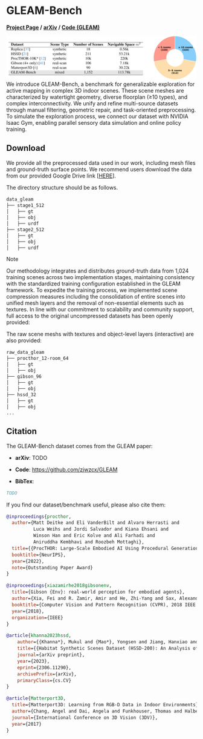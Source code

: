 # GLEAM-Bench
**[Project Page](https://xiao-chen.tech/gleam/) / [arXiv]() / [Code (GLEAM)](https://github.com/zjwzcx/GLEAM)**


<!-- ## Overview -->
![GLEAM-Bench](Fig_Bench.png "GLEAM-Bench")
We introduce GLEAM-Bench, a benchmark for generalizable exploration for active mapping in complex 3D indoor scenes.
These scene meshes are characterized by watertight geometry, diverse floorplan (≥10 types), and complex interconnectivity. We unify and refine multi-source datasets through manual filtering, geometric repair, and task-oriented preprocessing. 
To simulate the exploration process, we connect our dataset with NVIDIA Isaac Gym, enabling parallel sensory data simulation and online policy training.
<!-- , achieving 150 FPS even trained on 512 complex scenes. -->

## Download
We provide all the preprocessed data used in our work, including mesh files and ground-truth surface points. We recommend users download the data from our provided Google Drive link [[HERE](https://drive.google.com/drive/folders/1UKSSiG6x7xVq-r1yIfeW_KXhA-C3OqBO?usp=sharing)].

The directory structure should be as follows.

```
data_gleam
├── stage1_512
│   ├── gt
│   ├── obj
│   ├── urdf
├── stage2_512
│   ├── gt
│   ├── obj
│   ├── urdf
```
> [!NOTE]
> Our methodology integrates and distributes ground-truth data from 1,024 training scenes across two implementation stages, maintaining consistency with the standardized training configuration established in the GLEAM framework.
> To expedite the training process, we implemented scene compression measures including the consolidation of entire scenes into unified mesh layers and the removal of non-essential elements such as textures.
> In line with our commitment to scalability and community support, full access to the original uncompressed datasets has been openly provided:


The raw scene meshs with textures and object-level layers (interactive) are also provided:
```
raw_data_gleam
├── procthor_12-room_64
│   ├── gt
│   ├── obj
├── gibson_96
│   ├── gt
│   ├── obj
├── hssd_32
│   ├── gt
│   ├── obj
...
```


## Citation

The GLEAM-Bench dataset comes from the GLEAM paper:

- **arXiv**: TODO

- **Code**: https://github.com/zjwzcx/GLEAM

- **BibTex**:
```bibtex
TODO
```


If you find our dataset/benchmark useful, please also cite them:
```bibtex
@inproceedings{procthor,
  author={Matt Deitke and Eli VanderBilt and Alvaro Herrasti and
          Luca Weihs and Jordi Salvador and Kiana Ehsani and
          Winson Han and Eric Kolve and Ali Farhadi and
          Aniruddha Kembhavi and Roozbeh Mottaghi},
  title={{ProcTHOR: Large-Scale Embodied AI Using Procedural Generation}},
  booktitle={NeurIPS},
  year={2022},
  note={Outstanding Paper Award}
}
```
```bibtex
@inproceedings{xiazamirhe2018gibsonenv,
  title={Gibson {Env}: real-world perception for embodied agents},
  author={Xia, Fei and R. Zamir, Amir and He, Zhi-Yang and Sax, Alexander and Malik, Jitendra and Savarese, Silvio},
  booktitle={Computer Vision and Pattern Recognition (CVPR), 2018 IEEE Conference on},
  year={2018},
  organization={IEEE}
}
```
```bibtex
@article{khanna2023hssd,
    author={{Khanna*}, Mukul and {Mao*}, Yongsen and Jiang, Hanxiao and Haresh, Sanjay and Shacklett, Brennan and Batra, Dhruv and Clegg, Alexander and Undersander, Eric and Chang, Angel X. and Savva, Manolis},
    title={{Habitat Synthetic Scenes Dataset (HSSD-200): An Analysis of 3D Scene Scale and Realism Tradeoffs for ObjectGoal Navigation}},
    journal={arXiv preprint},
    year={2023},
    eprint={2306.11290},
    archivePrefix={arXiv},
    primaryClass={cs.CV}
}
```
```bibtex
@article{Matterport3D,
  title={Matterport3D: Learning from RGB-D Data in Indoor Environments},
  author={Chang, Angel and Dai, Angela and Funkhouser, Thomas and Halber, Maciej and Niessner, Matthias and Savva, Manolis and Song, Shuran and Zeng, Andy and Zhang, Yinda},
  journal={International Conference on 3D Vision (3DV)},
  year={2017}
}
```
